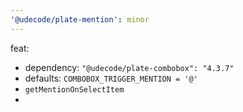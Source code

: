 ```yaml
---
'@udecode/plate-mention': minor
---
```


feat:
- dependency: `"@udecode/plate-combobox": "4.3.7"`
- defaults: `COMBOBOX_TRIGGER_MENTION = '@'` 
- `getMentionOnSelectItem`
- 
